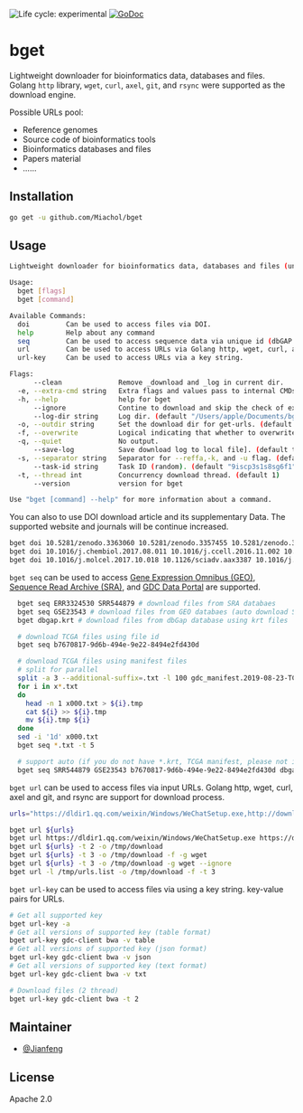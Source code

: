 <img src="https://img.shields.io/badge/lifecycle-experimental-orange.svg" alt="Life cycle: experimental"> [![GoDoc](https://godoc.org/github.com/Miachol/bget?status.svg)](https://godoc.org/github.com/Miachol/bget)

# bget

Lightweight downloader for bioinformatics data, databases and files. Golang `http` library, `wget`, `curl`, `axel`, `git`, and `rsync` were supported as the download engine.

Possible URLs pool:

- Reference genomes
- Source code of bioinformatics tools
- Bioinformatics databases and files
- Papers material
- ......

## Installation

```bash
go get -u github.com/Miachol/bget
```

## Usage

```bash
Lightweight downloader for bioinformatics data, databases and files (under development). It will provides a simple and parallelized method to access various bioinformatics resoures. More see here https://github.com/Miachol/bget.

Usage:
  bget [flags]
  bget [command]

Available Commands:
  doi         Can be used to access files via DOI.
  help        Help about any command
  seq         Can be used to access sequence data via unique id (dbGAP and EGA) or manifest files (TCGA).
  url         Can be used to access URLs via Golang http, wget, curl, axel and git, and rsync.
  url-key     Can be used to access URLs via a key string.

Flags:
      --clean              Remove _download and _log in current dir.
  -e, --extra-cmd string   Extra flags and values pass to internal CMDs
  -h, --help               help for bget
      --ignore             Contine to download and skip the check of existed files.
      --log-dir string     Log dir. (default "/Users/apple/Documents/bget/_log")
  -o, --outdir string      Set the download dir for get-urls. (default "/Users/apple/Documents/bget/_download")
  -f, --overwrite          Logical indicating that whether to overwrite existing files.
  -q, --quiet              No output.
      --save-log           Save download log to local file]. (default true)
  -s, --separator string   Separator for --reffa,-k, and -u flag. (default ",")
      --task-id string     Task ID (random). (default "9iscp3s1s8sg6f1")
  -t, --thread int         Concurrency download thread. (default 1)
      --version            version for bget

Use "bget [command] --help" for more information about a command.
```

You can also to use DOI download article and its supplementary Data. The supported website and journals will be continue increased.

```bash
bget doi 10.5281/zenodo.3363060 10.5281/zenodo.3357455 10.5281/zenodo.3351812 -t 3
bget doi 10.1016/j.chembiol.2017.08.011 10.1016/j.ccell.2016.11.002 10.1016/j.cell.2017.07.016 -t 2
bget doi 10.1016/j.molcel.2017.10.018 10.1126/sciadv.aax3387 10.1016/j.neuron.2017.09.008 -t 2
```

`bget seq` can be used to access [Gene Expression Omnibus (GEO)](https://www.ncbi.nlm.nih.gov/geo), [Sequence Read Archive (SRA)](https://www.ncbi.nlm.nih.gov/sra/), and [GDC Data Portal](https://portal.gdc.cancer.gov/) are supported.

```bash
  bget seq ERR3324530 SRR544879 # download files from SRA databaes
  bget seq GSE23543 # download files from GEO databaes (auto download SRA acc list and run info)
  bget dbgap.krt # download files from dbGap database using krt files

  # download TCGA files using file id
  bget seq b7670817-9d6b-494e-9e22-8494e2fd430d

  # download TCGA files using manifest files
  # split for parallel
  split -a 3 --additional-suffix=.txt -l 100 gdc_manifest.2019-08-23-TCGA.txt -d
  for i in x*.txt
  do
    head -n 1 x000.txt > ${i}.tmp
    cat ${i} >> ${i}.tmp
    mv ${i}.tmp ${i}
  done
  sed -i '1d' x000.txt
  bget seq *.txt -t 5

  # support auto (if you do not have *.krt, TCGA manifest, please not include it for test)
  bget seq SRR544879 GSE23543 b7670817-9d6b-494e-9e22-8494e2fd430d dbgap.krt *.txt -t 5
```

`bget url` can be used to access files via input URLs. Golang http, wget, curl, axel and git, and rsync are support for download process. 

```bash
urls="https://dldir1.qq.com/weixin/Windows/WeChatSetup.exe,http://download.oray.com/pgy/windows/PgyVPN_4.1.0.21693.exe,https://dldir1.qq.com/qqfile/qq/PCQQ9.1.6/25786/QQ9.1.6.25786.exe" && echo $urls | tr "," "\n"> /tmp/urls.list

bget url ${urls}
bget url https://dldir1.qq.com/weixin/Windows/WeChatSetup.exe https://dldir1.qq.com/qqfile/qq/PCQQ9.1.6/25786/QQ9.1.6.25786.exe
bget url ${urls} -t 2 -o /tmp/download
bget url ${urls} -t 3 -o /tmp/download -f -g wget
bget url ${urls} -t 3 -o /tmp/download -g wget --ignore
bget url -l /tmp/urls.list -o /tmp/download -f -t 3
```

`bget url-key` can be used to access files via using a key string. key-value pairs for URLs.

```bash
# Get all supported key
bget url-key -a
# Get all versions of supported key (table format)
bget url-key gdc-client bwa -v table
# Get all versions of supported key (json format)
bget url-key gdc-client bwa -v json
# Get all versions of supported key (text format)
bget url-key gdc-client bwa -v txt

# Download files (2 thread)
bget url-key gdc-client bwa -t 2
```

## Maintainer

- [@Jianfeng](https://github.com/Miachol)

## License

Apache 2.0
